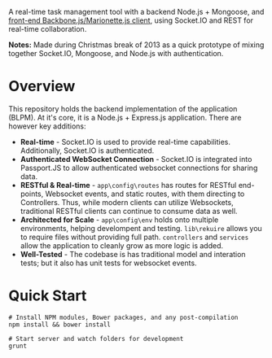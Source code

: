 A real-time task management tool with a backend Node.js + Mongoose, and [front-end Backbone.js/Marionette.js client](https://github.com/pmoghaddam/blmp-webapp), using Socket.IO and REST for real-time collaboration.

**Notes:** Made during Christmas break of 2013 as a quick prototype of mixing together Socket.IO, Mongoose, and Node.js with authentication.

# Overview
This repository holds the backend implementation of the application (BLPM). At it's core, it is a Node.js + Express.js application. There are however key additions:
 
* **Real-time** - Socket.IO is used to provide real-time capabilities. Additionally, Socket.IO is authenticated.
* **Authenticated WebSocket Connection** - Socket.IO is integrated into Passport.JS to allow authenticated websocket connections for sharing data.
* **RESTful & Real-time** - `app\config\routes` has routes for RESTful end-points, Websocket events, and static routes, with them directing to Controllers. Thus, while modern clients can utilize Websockets, traditional RESTful clients can continue to consume data as well.
* **Architected for Scale** - `app\config\env` holds onto multiple environments, helping develompent and testing. `lib\rekuire` allows you to require files without providing full path. `controllers` and `services` allow the application to cleanly grow as more logic is added.
* **Well-Tested** - The codebase is has traditional model and interation tests; but it also has unit tests for websocket events.

# Quick Start

    # Install NPM modules, Bower packages, and any post-compilation
    npm install && bower install

    # Start server and watch folders for development
    grunt